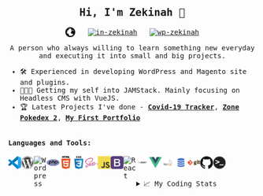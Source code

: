 <samp>
<h2 align="center">Hi, I'm Zekinah 👋</h2>
<p align="center">
<a href="https://www.zekinahlecaros.com/" target="blank"><img align="center" src=https://raw.githubusercontent.com/iconic/open-iconic/master/svg/globe.svg alt="zekinalecaros.com" height="20" width="20" /></a>
&emsp;
<a href="https://ph.linkedin.com/in/zekinah" target="blank"><img align="center" src=https://cdn.jsdelivr.net/npm/simple-icons@3.0.1/icons/linkedin.svg alt="in-zekinah" height="20" width="20" /></a>
  &emsp;
<a href="https://profiles.wordpress.org/zekinah/" target="blank"><img align="center" src=https://cdn.jsdelivr.net/npm/simple-icons@3.0.1/icons/wordpress.svg alt="wp-zekinah" height="20" width="20" /></a>
</p>
<p align="center">
A person who always willing to learn something new everyday and executing it into small and big projects.
</p>

- 🛠 Experienced in developing WordPress and Magento site and plugins.
- 👩🏻‍💻 Getting my self into JAMStack. Mainly focusing on Headless CMS with VueJS.
- 🏆 Latest Projects I've done - **[Covid-19 Tracker](https://github.com/zekinah/pandemiccovid-19)**, **[Zone Pokedex 2](https://github.com/zekinah/zone-pokedex2)**, **[My First Portfolio](https://github.com/zekinah/iamzekinah)** 
<br><br>

#### Languages and Tools:

<img align="left" alt="Visual Studio Code" width="26px" src="https://raw.githubusercontent.com/github/explore/80688e429a7d4ef2fca1e82350fe8e3517d3494d/topics/visual-studio-code/visual-studio-code.png" />
<img align="left" alt="Wordpress" width="26px" src="https://raw.githubusercontent.com/github/explore/80688e429a7d4ef2fca1e82350fe8e3517d3494d/topics/wordpress/wordpress.png" />
<img align="left" alt="Wordpress" width="26px" src="https://avatars.githubusercontent.com/u/168457?s=26" />
<img align="left" alt="PHP" width="26px" src="https://raw.githubusercontent.com/github/explore/80688e429a7d4ef2fca1e82350fe8e3517d3494d/topics/php/php.png" />
<img align="left" alt="HTML5" width="26px" src="https://raw.githubusercontent.com/github/explore/80688e429a7d4ef2fca1e82350fe8e3517d3494d/topics/html/html.png" />
<img align="left" alt="CSS3" width="26px" src="https://raw.githubusercontent.com/github/explore/80688e429a7d4ef2fca1e82350fe8e3517d3494d/topics/css/css.png" />
<img align="left" alt="Sass" width="26px" src="https://raw.githubusercontent.com/github/explore/80688e429a7d4ef2fca1e82350fe8e3517d3494d/topics/sass/sass.png" />
<img align="left" alt="JavaScript" width="26px" src="https://raw.githubusercontent.com/github/explore/80688e429a7d4ef2fca1e82350fe8e3517d3494d/topics/javascript/javascript.png" />
<img align="left" alt="React" width="26px" src="https://raw.githubusercontent.com/github/explore/80688e429a7d4ef2fca1e82350fe8e3517d3494d/topics/bootstrap/bootstrap.png" />
<img align="left" alt="React" width="26px" src="https://avatars.githubusercontent.com/u/22138497?s=26" />
<img align="left" alt="JavaScript" width="26px" src="https://raw.githubusercontent.com/github/explore/80688e429a7d4ef2fca1e82350fe8e3517d3494d/topics/jquery/jquery.png" />
<img align="left" alt="React" width="26px" src="https://raw.githubusercontent.com/github/explore/80688e429a7d4ef2fca1e82350fe8e3517d3494d/topics/vue/vue.png" />
<img align="left" alt="MySQL" width="26px" src="https://raw.githubusercontent.com/github/explore/80688e429a7d4ef2fca1e82350fe8e3517d3494d/topics/mysql/mysql.png" />
<img align="left" alt="SQL" width="26px" src="https://raw.githubusercontent.com/github/explore/80688e429a7d4ef2fca1e82350fe8e3517d3494d/topics/sql/sql.png" />
<img align="left" alt="Git" width="26px" src="https://raw.githubusercontent.com/github/explore/80688e429a7d4ef2fca1e82350fe8e3517d3494d/topics/git/git.png" />
<img align="left" alt="GitHub" width="26px" src="https://raw.githubusercontent.com/github/explore/78df643247d429f6cc873026c0622819ad797942/topics/github/github.png" />
<img align="left" alt="Terminal" width="26px" src="https://raw.githubusercontent.com/github/explore/80688e429a7d4ef2fca1e82350fe8e3517d3494d/topics/terminal/terminal.png" />


<br><br>

<details>
    <summary>📈 My Coding Stats</summary>

<!--START_SECTION:waka-->
![Code Time](http://img.shields.io/badge/Code%20Time-2%2C811%20hrs%2056%20mins-blue)

**🐱 My GitHub Data** 

> 📦 162.3 kB Used in GitHub's Storage 
 > 
> 🏆 0 Contributions in the Year 2023
 > 
> 🚫 Not Opted to Hire
 > 
> 📜 30 Public Repositories 
 > 
> 🔑 32 Private Repositories 
 > 
**I'm a Night 🦉** 

```text
🌞 Morning                378 commits         ██░░░░░░░░░░░░░░░░░░░░░░░   07.02 % 
🌆 Daytime                1709 commits        ████████░░░░░░░░░░░░░░░░░   31.75 % 
🌃 Evening                2303 commits        ███████████░░░░░░░░░░░░░░   42.78 % 
🌙 Night                  993 commits         █████░░░░░░░░░░░░░░░░░░░░   18.45 % 
```
📅 **I'm Most Productive on Sunday** 

```text
Monday                   630 commits         ███░░░░░░░░░░░░░░░░░░░░░░   11.70 % 
Tuesday                  547 commits         ███░░░░░░░░░░░░░░░░░░░░░░   10.16 % 
Wednesday                668 commits         ███░░░░░░░░░░░░░░░░░░░░░░   12.41 % 
Thursday                 582 commits         ███░░░░░░░░░░░░░░░░░░░░░░   10.81 % 
Friday                   822 commits         ████░░░░░░░░░░░░░░░░░░░░░   15.27 % 
Saturday                 1019 commits        █████░░░░░░░░░░░░░░░░░░░░   18.93 % 
Sunday                   1115 commits        █████░░░░░░░░░░░░░░░░░░░░   20.71 % 
```


📊 **This Week I Spent My Time On** 

```text
💬 Programming Languages: 
PHP                      11 hrs 10 mins      ████████████████░░░░░░░░░   64.64 % 
JavaScript               4 hrs 37 mins       ███████░░░░░░░░░░░░░░░░░░   26.70 % 
CSS                      1 hr 6 mins         ██░░░░░░░░░░░░░░░░░░░░░░░   06.42 % 
Other                    23 mins             █░░░░░░░░░░░░░░░░░░░░░░░░   02.25 % 
```

**I Mostly Code in PHP** 

```text
PHP                      33 repos            ███████████████░░░░░░░░░░   60.00 % 
CSS                      7 repos             ███░░░░░░░░░░░░░░░░░░░░░░   12.73 % 
JavaScript               6 repos             ███░░░░░░░░░░░░░░░░░░░░░░   10.91 % 
HTML                     5 repos             ██░░░░░░░░░░░░░░░░░░░░░░░   09.09 % 
Vue                      4 repos             ██░░░░░░░░░░░░░░░░░░░░░░░   07.27 % 
```




 Last Updated on 08/04/2023 00:54:26 UTC
<!--END_SECTION:waka-->
</details>
</samp>
